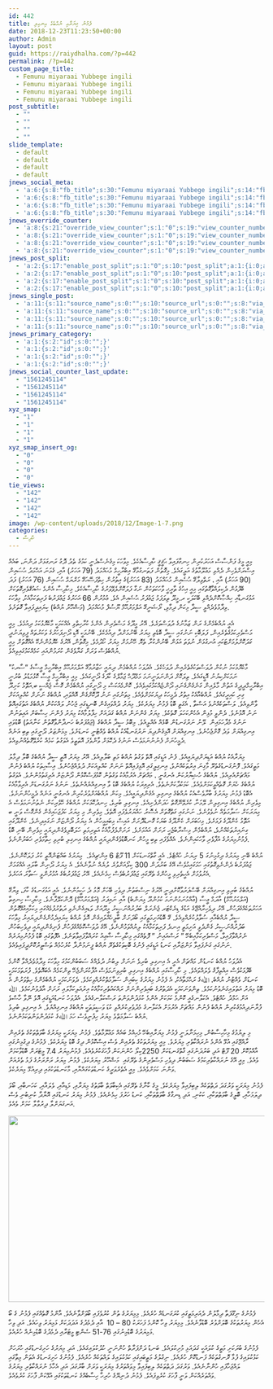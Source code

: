 ```yaml
---
id: 442
title: ފެމުނު މިޔަރާއި ޔުއްބެގެ އިނގިލި
date: 2018-12-23T11:23:50+00:00
author: Admin
layout: post
guid: https://raiydhalha.com/?p=442
permalink: /?p=442
custom_page_title:
  - Femunu miyaraai Yubbege ingili
  - Femunu miyaraai Yubbege ingili
  - Femunu miyaraai Yubbege ingili
  - Femunu miyaraai Yubbege ingili
post_subtitle:
  - ""
  - ""
  - ""
  - ""
slide_template:
  - default
  - default
  - default
  - default
jnews_social_meta:
  - 'a:6:{s:8:"fb_title";s:30:"Femunu miyaraai Yubbege ingili";s:14:"fb_description";s:0:"";s:8:"fb_image";s:0:"";s:13:"twitter_title";s:30:"Femunu miyaraai Yubbege ingili";s:19:"twitter_description";s:0:"";s:13:"twitter_image";s:0:"";}'
  - 'a:6:{s:8:"fb_title";s:30:"Femunu miyaraai Yubbege ingili";s:14:"fb_description";s:0:"";s:8:"fb_image";s:0:"";s:13:"twitter_title";s:30:"Femunu miyaraai Yubbege ingili";s:19:"twitter_description";s:0:"";s:13:"twitter_image";s:0:"";}'
  - 'a:6:{s:8:"fb_title";s:30:"Femunu miyaraai Yubbege ingili";s:14:"fb_description";s:0:"";s:8:"fb_image";s:0:"";s:13:"twitter_title";s:30:"Femunu miyaraai Yubbege ingili";s:19:"twitter_description";s:0:"";s:13:"twitter_image";s:0:"";}'
  - 'a:6:{s:8:"fb_title";s:30:"Femunu miyaraai Yubbege ingili";s:14:"fb_description";s:0:"";s:8:"fb_image";s:0:"";s:13:"twitter_title";s:30:"Femunu miyaraai Yubbege ingili";s:19:"twitter_description";s:0:"";s:13:"twitter_image";s:0:"";}'
jnews_override_counter:
  - 'a:8:{s:21:"override_view_counter";s:1:"0";s:19:"view_counter_number";s:1:"0";s:22:"override_share_counter";s:1:"0";s:20:"share_counter_number";s:1:"0";s:21:"override_like_counter";s:1:"0";s:19:"like_counter_number";s:1:"0";s:24:"override_dislike_counter";s:1:"0";s:22:"dislike_counter_number";s:1:"0";}'
  - 'a:8:{s:21:"override_view_counter";s:1:"0";s:19:"view_counter_number";s:1:"0";s:22:"override_share_counter";s:1:"0";s:20:"share_counter_number";s:1:"0";s:21:"override_like_counter";s:1:"0";s:19:"like_counter_number";s:1:"0";s:24:"override_dislike_counter";s:1:"0";s:22:"dislike_counter_number";s:1:"0";}'
  - 'a:8:{s:21:"override_view_counter";s:1:"0";s:19:"view_counter_number";s:1:"0";s:22:"override_share_counter";s:1:"0";s:20:"share_counter_number";s:1:"0";s:21:"override_like_counter";s:1:"0";s:19:"like_counter_number";s:1:"0";s:24:"override_dislike_counter";s:1:"0";s:22:"dislike_counter_number";s:1:"0";}'
  - 'a:8:{s:21:"override_view_counter";s:1:"0";s:19:"view_counter_number";s:1:"0";s:22:"override_share_counter";s:1:"0";s:20:"share_counter_number";s:1:"0";s:21:"override_like_counter";s:1:"0";s:19:"like_counter_number";s:1:"0";s:24:"override_dislike_counter";s:1:"0";s:22:"dislike_counter_number";s:1:"0";}'
jnews_post_split:
  - 'a:2:{s:17:"enable_post_split";s:1:"0";s:10:"post_split";a:1:{i:0;a:4:{s:8:"template";s:1:"1";s:3:"tag";s:2:"h2";s:9:"numbering";s:3:"asc";s:4:"mode";s:6:"normal";}}}'
  - 'a:2:{s:17:"enable_post_split";s:1:"0";s:10:"post_split";a:1:{i:0;a:4:{s:8:"template";s:1:"1";s:3:"tag";s:2:"h2";s:9:"numbering";s:3:"asc";s:4:"mode";s:6:"normal";}}}'
  - 'a:2:{s:17:"enable_post_split";s:1:"0";s:10:"post_split";a:1:{i:0;a:4:{s:8:"template";s:1:"1";s:3:"tag";s:2:"h2";s:9:"numbering";s:3:"asc";s:4:"mode";s:6:"normal";}}}'
  - 'a:2:{s:17:"enable_post_split";s:1:"0";s:10:"post_split";a:1:{i:0;a:4:{s:8:"template";s:1:"1";s:3:"tag";s:2:"h2";s:9:"numbering";s:3:"asc";s:4:"mode";s:6:"normal";}}}'
jnews_single_post:
  - 'a:11:{s:11:"source_name";s:0:"";s:10:"source_url";s:0:"";s:8:"via_name";s:0:"";s:7:"via_url";s:0:"";s:17:"override_template";s:1:"0";s:8:"override";a:1:{i:0;a:27:{s:8:"template";s:1:"1";s:18:"single_blog_custom";s:0:"";s:8:"parallax";s:1:"1";s:10:"fullscreen";s:1:"0";s:6:"layout";s:13:"right-sidebar";s:7:"sidebar";s:15:"default-sidebar";s:14:"second_sidebar";s:15:"default-sidebar";s:14:"sticky_sidebar";s:1:"1";s:14:"share_position";s:3:"top";s:17:"share_float_style";s:16:"share-monocrhome";s:18:"show_share_counter";s:1:"1";s:17:"show_view_counter";s:1:"1";s:13:"show_featured";s:1:"1";s:14:"show_post_meta";s:1:"1";s:16:"show_post_author";s:1:"1";s:22:"show_post_author_image";s:1:"1";s:14:"show_post_date";s:1:"1";s:16:"post_date_format";s:7:"default";s:23:"post_date_format_custom";s:5:"Y/m/d";s:18:"show_post_category";s:1:"1";s:13:"show_post_tag";s:1:"1";s:19:"show_prev_next_post";s:1:"1";s:15:"show_popup_post";s:1:"1";s:17:"number_popup_post";s:1:"1";s:15:"show_author_box";s:1:"0";s:17:"show_post_related";s:1:"1";s:24:"show_inline_post_related";s:1:"0";}}s:19:"override_image_size";s:1:"0";s:14:"image_override";a:1:{i:0;a:2:{s:26:"single_post_thumbnail_size";s:8:"crop-500";s:24:"single_post_gallery_size";s:8:"crop-500";}}s:13:"trending_post";s:1:"0";s:22:"trending_post_position";s:4:"meta";s:19:"trending_post_label";s:8:"Trending";}'
  - 'a:11:{s:11:"source_name";s:0:"";s:10:"source_url";s:0:"";s:8:"via_name";s:0:"";s:7:"via_url";s:0:"";s:17:"override_template";s:1:"0";s:8:"override";a:1:{i:0;a:27:{s:8:"template";s:1:"1";s:18:"single_blog_custom";s:0:"";s:8:"parallax";s:1:"1";s:10:"fullscreen";s:1:"0";s:6:"layout";s:13:"right-sidebar";s:7:"sidebar";s:15:"default-sidebar";s:14:"second_sidebar";s:15:"default-sidebar";s:14:"sticky_sidebar";s:1:"1";s:14:"share_position";s:3:"top";s:17:"share_float_style";s:16:"share-monocrhome";s:18:"show_share_counter";s:1:"1";s:17:"show_view_counter";s:1:"1";s:13:"show_featured";s:1:"1";s:14:"show_post_meta";s:1:"1";s:16:"show_post_author";s:1:"1";s:22:"show_post_author_image";s:1:"1";s:14:"show_post_date";s:1:"1";s:16:"post_date_format";s:7:"default";s:23:"post_date_format_custom";s:5:"Y/m/d";s:18:"show_post_category";s:1:"1";s:13:"show_post_tag";s:1:"1";s:19:"show_prev_next_post";s:1:"1";s:15:"show_popup_post";s:1:"1";s:17:"number_popup_post";s:1:"1";s:15:"show_author_box";s:1:"0";s:17:"show_post_related";s:1:"1";s:24:"show_inline_post_related";s:1:"0";}}s:19:"override_image_size";s:1:"0";s:14:"image_override";a:1:{i:0;a:2:{s:26:"single_post_thumbnail_size";s:8:"crop-500";s:24:"single_post_gallery_size";s:8:"crop-500";}}s:13:"trending_post";s:1:"0";s:22:"trending_post_position";s:4:"meta";s:19:"trending_post_label";s:8:"Trending";}'
  - 'a:11:{s:11:"source_name";s:0:"";s:10:"source_url";s:0:"";s:8:"via_name";s:0:"";s:7:"via_url";s:0:"";s:17:"override_template";s:1:"0";s:8:"override";a:1:{i:0;a:27:{s:8:"template";s:1:"1";s:18:"single_blog_custom";s:0:"";s:8:"parallax";s:1:"1";s:10:"fullscreen";s:1:"0";s:6:"layout";s:13:"right-sidebar";s:7:"sidebar";s:15:"default-sidebar";s:14:"second_sidebar";s:15:"default-sidebar";s:14:"sticky_sidebar";s:1:"1";s:14:"share_position";s:3:"top";s:17:"share_float_style";s:16:"share-monocrhome";s:18:"show_share_counter";s:1:"1";s:17:"show_view_counter";s:1:"1";s:13:"show_featured";s:1:"1";s:14:"show_post_meta";s:1:"1";s:16:"show_post_author";s:1:"1";s:22:"show_post_author_image";s:1:"1";s:14:"show_post_date";s:1:"1";s:16:"post_date_format";s:7:"default";s:23:"post_date_format_custom";s:5:"Y/m/d";s:18:"show_post_category";s:1:"1";s:13:"show_post_tag";s:1:"1";s:19:"show_prev_next_post";s:1:"1";s:15:"show_popup_post";s:1:"1";s:17:"number_popup_post";s:1:"1";s:15:"show_author_box";s:1:"0";s:17:"show_post_related";s:1:"1";s:24:"show_inline_post_related";s:1:"0";}}s:19:"override_image_size";s:1:"0";s:14:"image_override";a:1:{i:0;a:2:{s:26:"single_post_thumbnail_size";s:8:"crop-500";s:24:"single_post_gallery_size";s:8:"crop-500";}}s:13:"trending_post";s:1:"0";s:22:"trending_post_position";s:4:"meta";s:19:"trending_post_label";s:8:"Trending";}'
  - 'a:11:{s:11:"source_name";s:0:"";s:10:"source_url";s:0:"";s:8:"via_name";s:0:"";s:7:"via_url";s:0:"";s:17:"override_template";s:1:"0";s:8:"override";a:1:{i:0;a:27:{s:8:"template";s:1:"1";s:18:"single_blog_custom";s:0:"";s:8:"parallax";s:1:"1";s:10:"fullscreen";s:1:"0";s:6:"layout";s:13:"right-sidebar";s:7:"sidebar";s:15:"default-sidebar";s:14:"second_sidebar";s:15:"default-sidebar";s:14:"sticky_sidebar";s:1:"1";s:14:"share_position";s:3:"top";s:17:"share_float_style";s:16:"share-monocrhome";s:18:"show_share_counter";s:1:"1";s:17:"show_view_counter";s:1:"1";s:13:"show_featured";s:1:"1";s:14:"show_post_meta";s:1:"1";s:16:"show_post_author";s:1:"1";s:22:"show_post_author_image";s:1:"1";s:14:"show_post_date";s:1:"1";s:16:"post_date_format";s:7:"default";s:23:"post_date_format_custom";s:5:"Y/m/d";s:18:"show_post_category";s:1:"1";s:13:"show_post_tag";s:1:"1";s:19:"show_prev_next_post";s:1:"1";s:15:"show_popup_post";s:1:"1";s:17:"number_popup_post";s:1:"1";s:15:"show_author_box";s:1:"0";s:17:"show_post_related";s:1:"1";s:24:"show_inline_post_related";s:1:"0";}}s:19:"override_image_size";s:1:"0";s:14:"image_override";a:1:{i:0;a:2:{s:26:"single_post_thumbnail_size";s:8:"crop-500";s:24:"single_post_gallery_size";s:8:"crop-500";}}s:13:"trending_post";s:1:"0";s:22:"trending_post_position";s:4:"meta";s:19:"trending_post_label";s:8:"Trending";}'
jnews_primary_category:
  - 'a:1:{s:2:"id";s:0:"";}'
  - 'a:1:{s:2:"id";s:0:"";}'
  - 'a:1:{s:2:"id";s:0:"";}'
  - 'a:1:{s:2:"id";s:0:"";}'
jnews_social_counter_last_update:
  - "1561245114"
  - "1561245114"
  - "1561245114"
  - "1561245114"
xyz_smap:
  - "1"
  - "1"
  - "1"
  - "1"
xyz_smap_insert_og:
  - "0"
  - "0"
  - "0"
  - "0"
tie_views:
  - "142"
  - "142"
  - "142"
  - "142"
image: /wp-content/uploads/2018/12/Image-1-7.png
categories:
  - ހާދިސާ
---
```

މިއީ މީގެ ފަންސާސް އަހަރުކުރިން ހިނގާފައިވާ ޙަޤީޤީ ހާދިސާއެކެވެ. މިވާހަކަ މިގެނެސްދެނީ ކަމުގެ ތެދު ދޮގު ރަނގަޅަށް ދަންނަ، ބައެއް އިސްރަށްވެހިން ދެއްވި މަޢުލޫމާތުގެ އަލީގައެވެ. މިގޮތުން ފަތަނގުމާގޭ އިބްރާހީމް މުޙައްމަދު (79 އަހަރު) އާއި، ގެމަނަ އަޙްމަދު ޙުސައިން (90 އަހަރު) އާއި ، ރަތްވިލާގޭ ޙުސެއިން މުޙައްމަދު (83 އަހަރު)ގެ އިތުރުން ހިތްފަސޭހަގޭ މަރްޔަމް ޙުސައިން (76 އަހަރު) ފަދަ ބޭފުޅުން ދެކިލައްވާގޮތުގައި މިއީ އިހުގެ ތާރީޚީ ވާހަކަތަކުން ނަގާ ފަލަކޮށްލެވޭވަރުގެ ހާދިސާއެކެވެ. މިހާދިސާ އެންމެ ޝައުޤްވެރިގޮތަކަށް އަޅުގަނޑާއި ހިއްޞާކޮށްދެއްވި ބޭކަލަކީ ރ.މީދޫ ތިލަފަޅު ޖަޢުފަރު ޙުސެއިން އެވެ. ޢުމުރުން 66 އަހަރުގެ ޖަޢުފަރުބެ ފަރިތަކަމާއެކު، މިވާހަކަ ވިދާޅުވެދެއްވީ ސީދާ މިކަން ދިމާވި، ރޯޝަނީގޭ އަލްމަރުޙޫމް ޔޫސުފް މުޙައްމަދު (މަޝްހޫރު ޔުއްބެ) ކިޔައިދީފައިވާ ގޮތަށެވެ.

އެއީ ޔުއްބެމެންގެ ރަން ޒަމާނުގެ ދުވަސްވަރެވެ. އޭރު މީދޫގެ މަސްވެރިން އެންމެ ކުރާހިތްވި އެއްކަމަކީ މާކެޔޮޅުކަމު ދިއުމެވެ. މިއީ މަސްވެރިކަމުގެތެރެއިން، ފަލަބޮކި ނަނުގައި ސީދާ ބޮޑެތި މިޔަރު ބޭނުމަށްދާ ދިއުމެކެވެ. ބޭނުމަކީ އޮޑި ދޯނިފަހަރުގެ ވަކަރުތައް ފީވިޔަނުދީ ގަދަކޮށްލުމަށްޓަކައި އުނގުޅަން ނުވަތަ އަޅަން ބޭނުންކުރާ ތެޔޮ ހޭނުމަށް މިޔަރު ހޯދުމެވެ. މިގޮތުން، އޭރުގެ ކެޔޮޅުންނެކޭ އެއްގޮތަށް މިއީ ޔުއްބެވެސް ވަރަށް ގަޔާވެގެން ކުރަމުންއައި ކަމެއްކަމުގައިވިއެވެ.

މާކެޔޮޅުކަމު ނުކުން ދުވަސްތަކުގެތެރެއިން ދުވަހެކެވެ. އެދުވަހު ޔުއްބެމެން ދިޔައީ ހަޒާރުމާގޭ އަލްމަރުޙޫމް އިބްރާހީމް ޢީސާގެ &#8220;ސާރކު&#8221; ނަމަކަށްކިޔުނު އޮޑީގައެވެ. ތިލަކޮށް ދަންނަވަނީނަމަ މަމްދޫޙް ޖަމާލްގެ ކާފަގެ ދޯނީގައެވެ. މިއީ އިބްރާހީމް ޢީސާ ކޮޅުމަޑުލު ބުރުނީ އިބްރާހީމްދީދީގެ އަތުން މާލެއިން ގަނެގެންގެނައި ދޯންޏެއްކަމުގައިވެއެވެ. ކޮންމެއަކަސް މި ދޯނީގައި ޔުއްބެމެން ގޮސް ޖެއްސީ ބ.އަތޮޅު ކަށިދޫ ގިރި ކައިރީގައެވެ. ޔުއްބެއާއެކު އިތުރު ދެމީހަކު ދިޔަކަމަށްވެއެވެ. މިތަނުގައި ނަނު ދޫކޮށްގެން އޮއްވައި، ޔުއްބެގެ ނަނަށް ކުއްލިއަކަށް ވާންވިއެވެ. ލަސްތަކެއްނުވެ އަސްތާ ، އެގަތީ ބޮޑު ފެމުނު މިޔަރެކެވެ. މިޔަރު ދުއްވައިގެން ބޮނޑީގައި ޖެހުނު ލައްކަކުން ޔުއްބެގެ އަތުގައިއޮތް ނަނު އޮޅުނެވެ. ދެންވީ މުޅިން އެހެންކަހަލަ ގޮތެކެވެ. މިޔަރު ގެންނަން ޔުއްބެ ގަދައަށް ހިފާލުމާއެކު މިޔަރު ފެންނަ ހިސާބަށް އައިތަނުން ނަނުގެ މެދާހަމައިން  ލޭނު ނަރުގަނޑުން ބޮޅެއް އެއްލީއެވެ. މިބޮޅު ސީދާ ޔުއްބެގެ (ޖަޢުފަރުބެ ހަނދާންވާގޮތުން ކަނާއަތު) ބޮޑުވައި އިނގިއްޔަށް ވަދެ ގޮށްޖެހުނެވެ. އިނގިއްޔަށް އޮޅިގެންދިޔަ ނަރުގަނޑާއެކު ޔުއްބެ ވެއްޓުނީ ކަނޑަށެވެ. މިމަންޒަރު ދޯނީގައި ތިބި އަނެއް ދެމީހުނަށް ފެނުނުނަމަވެސް ނަނުގެ ދެކޮޅަށް ވާންވެފަ އޮތަތީވެ އެވަގުތު ކަމެއް ކުރެވޭގޮތެއްނުވިއެވެ.

މިޔަރާއެކު ޔުއްބެ އަޑިޔަށްދިޔައީއެވެ. ފެނު އަޑީގައި އޮތް ވަގުތު ޔުއްބެ މަތި ބަލާލިއެވެ. އޭރު މިޔަރު އޮތީ ސީދާ ޔުއްބެގެ ބޮލާ ދިމާލު މަތީގައެވެ. ފޮނުގަނޑުގެތެރޭ މާގިނަ އިރުތަކެއްނުވެ، އިނގިލީގައި އޮޅިފައިއޮތް ނަނަށް ކުއްލިއަކަށް ދުލެއްޖެހުނެވެ. އިސާހިތަކު ޔުއްބެ ފެނުން މައްޗަށްއެރިއެވެ. ޔުއްބެގެ ހުޝިޔާރުކަން އެނގުނީ ، މައްޗަށް އެރުމާއެކު ވަގުތުން ކޮޅުފަސްކޮޅުން ދޯންޏަށް އެރިގަތުމުންނެވެ. އެވަގުތު ޔުއްބެގެ ހެޔަށް ގޮތެއްވީކަމަށްވެއެވެ. ކަމަކުދާކަށްނެތެވެ. އެރިއިރަކު ޔުއްބެގެ ބޮޑު ވާ އިނގިއްޔެއްނެތެވެ. ނަނުގެ ނަރުގަނޑަށް އެރިވާމާއެކު އެބޮޑު ފެމުނު މިޔަރުގެ ބާރާވެސްއެކު ޔުއްބެގެ އިނގިލި އެގެންދިޔައީއެވެ. މިކަން ޔުއްބެއަށްވުރެކުރިން އެނގުނީ އަނެއް ދެމީހުންނަށެވެ. މިވެރިން ޔުއްބެގެ އިނގިލިން ލޭމަނާ ކުރެވޭނޭގޮތް ހަދަންފެށިއެވެ. އިނގިލި ބުރިވެ، ހިނދުކޮޅަކަށް ޔުއްބެގެ ހޭވެރިކަން ނެތުނުނަމަވެސް އެ މިޔަރަކަށް ސަލާމަތެއް ނުވެވުނެވެ. ނަނުގައި ގަތްގޮތަށް އެސޮރު ހައްޔަރުވެފައި އޮތެވެ. މިވެރިން މި މިޔަރު ކަފުޖަހައިގެން ގެންގޮސް ވަނީ ބ އަތޮޅު ކެންދޫގެ ފަޅަށެވެ. މިޚަބަރަށް ކެންދޫގެ ބަޔަކު ގޮނޑުދޮށަށް އައިސް މިބައިމީހުން އެ މިޔަރު ދޯންޏަށް ނަގައިދިނެވެ. ކެންދޫގައި ގިނައިރުތަކެއްނުވެ، ޔުއްބެމެން މިސްރާބުޖެހީ ރަށަށް އައުމަށެވެ. ރަށަށްލެފުމާއެކު އަތިރިމަތި ހަލަބޮލިވެގެންދިޔައީ މިވެރިން ބޭނި ބޮޑު ފެމުނުމިޔަރުގެ އުފާވެރި ވާހަކައިންނެވެ. އެއްވެފައި ތިބި މީހުން ކަނބޮޑުވެގެންދިޔައީ ޔުއްބެގެ އިނގިލި ބުރިވި ހިތާމަވެރި ޚަބަރުންނެވެ.

ޔުއްބެ ބޭނި މިޔަރުގެ ދިގުމިނުގަ 5 ރިޔަނު ހުއްޓެވެ. އެއީ ގާތްގަނޑަކަށް 11 ފޫޓް 6 އިންޗިއެވެ.  މިޔަރުގެ ބައްޓަންއޮތީ ކުރު ފަލަކޮންނެވެ. ޖަޢުފަރުބެ ދެންނެވިގޮތުގައި ހަމަގައިމުވެސް އޭގެ ބަރުދަން 300 ކިލޯއަށްވުރެ ލުޔެއް ނުވާނެއެވެ. އެ މިޔަރު ދޯނިން ބާލައި އެއްގަމަށް އެރުވުމަށް އެހީތެރިވި މީހުންގެ ތެރޭގައި ޖަޢުފަރުބެވެސް ހިމެނެއެވެ. އޭރު ޖަޢުފަރުބެގެ އުމުރުންވީ ސަތާރަ އަހަރެވެ.

ޔުއްބެގެ ބުރިވި އިނގިއްޔަށް ބޭސްފަރުވާކޮށްދިނީ އޭރުގެ ނިސްބަތުން ދިވެހި ބޭހަށް މޮޅު ދެ ހަކީމުންނެވެ. އެއީ އަޅުގަނޑުގެ ކާފަ، ވިޔާގޭ (އަލްމަރުޙޫމް) އާދަމް ޢީސާ (ޢާއްމުނަމުންނަމަ ކުމުންދޫ ޅިޔަންބެ) އާއި ނައިފަރު (އަލްމަރުޙޫމް) ދޮންކަލޭފާނެވެ. މިހާދިސާ ހިނގިތާ އަހަރުތަކެއްގެފަހުން، އޭރު ދިވެހިރާއްޖޭގެ އަޑުގެ ޑިރެކްޓަރ ޖެނެރަލް ބަދުރުއްނަޞީރު މީދޫއަށް ވަޑއިގެންނެވި ދަތުރުފުޅެއްގައި މިކަމާއިގުޅޭގޮތުން ސީދާ ޔުއްބެއާއި ސުވާލުކުރެއްވިއެވެ. ގޭ ބޮޑުއަށިމަތީގައި ބޯދަށަށް ބާލީހެއްލައިގެން އޮވެ ޔުއްބެ ކިޔައިދެމުންގެންދިޔައިރު މިވާހަކަ ބަދުރުއްނަޞީރު ގެންދެވީ އަށިމަތީ އިނދެ ފަރިތަކަމާއެކު ލިޔުއްވަމުންނެވެ. އޭގެ ދުވަސްކޮޅެއްގެފަހުން ފެނިގެންދިޔައީ ދިވެހިބަހުން ނެރުއްވާފައިވާ، މަސްވެރިކަމާއިބެހޭ &#8221; ރަސްއައިނު &#8221; ފޮތެއްގައި މިހާދިސާ ޝާޢިއު ކުރައްވާފައިވާތަނެވެ. އެފޮތުގައި ބޮޑު ފެމުނުމިޔަރެއް ނަނުގައި ގަނެފައިވާ މަންޒަރާއި ކަނޑު އަޑީގައި ފެނުގެ ބޮކިތަކުގެތެރޭ ޔުއްބެ ފީނަމުންދާ ކުރެހުމެއް ތަސްވީރުކޮށްދީފައިވެއެވެ.

އެދުވަހު ޔުއްބެ ކަނޑުން މައްޗަށް އެރީ އެ އިނގިލި ބުރިވެ ނަނަށް ލިބުނު ދުލެއްގެ ސަބަބުންކަމުގަ މިވާހަކަ ވިދާޅުވެދެއްވާ ކޮންމެ ބޭފުޅަކުވެސް އިއްތިފާޤު ވެލައްވައެވެ. މި ހާދިސާގައި ޔުއްބެގެ އިނގިލި ބުރިވިނަމަވެސް އުފާކުރަންޖެހޭ ތިންކަމެއް އެބައޮތެވެ. ފުރަތަމަކަމަކީ ކަނޑަށް ވެއްޓުނު ޔުއްބެ، ﷲގެ ރަޙްމަތާއެކު، އެ ފެމުނު މިޔަރުގެ ކިބައިން ސަލާމަތްކުރެއްވިކަމެވެ. ދެވަނަކަމަކީ ޔުއްބެމެންގެ ހިތްވަރުން އެ ބޮޑު މިޔަރު އަތުލައިގަނެވުނުކަމެވެ. ތިންވަނަކަމަކީ އެދަތުރުގެ ބައިވެރިންނަށް ރައްކައުތެރިކަމާއެކު އިރުއަލިކަމާލައި ރަށަށް އާދެވުނުކަމެވެ. ﷲ އަށް ޙަމްދު ހުއްޓެވެ. އެކަލާނގެއީ ކޮންމެ ކަމަކަށް އެންމެ ކުޅަދުންވަންތަ ރަސްކަލާނގެއެވެ. އެދުވަހު ކަނޑުއަޑީގައި އޮވެ ނޭވާ ހާސްވެ ފުރާނަދިއުމުގެކުރިން ޔުއްބެ ފެނުން މައްޗަށް އެރުމަށް އެކަލާނގެ މެދުވެރިކުރެއްވި ކުޑަ ވަސީލަތަކީ ޔުއްބެގެ އިނގިއްޔެވެ. އެ އިނގިލި ބުރިވެ ޔުއްބެ ސަލާމަތްވެ މިޔަރު ހިފުނީވެސް ހަމަ ﷲގެ ކުޅަދުންވަންތަކަމުންނެވެ.

މި ލިޔުމުގެ މިހާހިސާބުން، މިހިމަނާލަނީ ފެމުނު މިޔަރާއިބެހޭ މުޙިއްމު ބައެއް މަޢުލޫމާތެވެ. ފެމުނު މިޔަރަކީ މިޔަރުގެ ބާވަތްތަކުގެ ތެރެއިން ރާއްޖޭގައި އުޅޭ އެންމެ ނުރައްކާތެރި މިޔަރެވެ. މިއީ މިޔަރުތަކުގެ ތެރެއިން ވެސް އިސްކޮޅުން ދިގު ބޮޑު މިޔަރެކެވެ. ފެމުނުގެ ދިގުމިނުގައި އާއްމުކޮށް 20 ފޫޓް އަދި ބަރުދަނުގައި ގާތްގަނޑަކަށް 2250ކިލޯ ހުންނަކަން ފާހަގަކުރެވެއެވެ. ފެމުނުމިޔަރު 7.4 މީޓަރަށް ބޮޑުވާކަމަށް ވެއެވެ. މިއީ އޭގެ ނުރައްކާތެރިކަމުގެ ސަބަބުން ދިވެހި މަސްވެރިންގެ ތެރޭގައި  މަޝްހޫރު މިޔަރެކެވެ. ފެމުނު މިޔަރު ރަށްރަށުގެ ފަޅު ތެރެއަށް ވަންނަ ކަމަށްވެއެވެ. މިއީ އެތެރެވަރީގެ ކަނޑުތަކުގައްޔާއި، މާކަނޑުތަކުގައި ދިރިއުޅޭ މިޔަރެކެވެ.

ފެމުނު މިޔަރަކީ ވަރުގަދަ ދަތްތަކެއް ލިބިފައިވާ މިޔަރެކެވެ. މީގެ ކާނާގެ ތެރޭގައި އެކިބާވަތް ބާވަތުގެ މިޔަރާއި، މަޑިއާއި، ވެލައާއި، ކަހަނބާއި، ބޯވަ ދިލަމަހާއި، ބޮލީގެ ބާވަތްތަކާއި، ކަކުނި، އަދި ޑިނގާގެ ބާވަތްތަކާއި، ކަނޑު ހަރުފަ ހިމެނެއެވެ. ފެމުނު މިޔަރު ކަނޑުގައި އޮޔާދާ ކުނިބުނި ވެސް އަނގަޔަށްލާ ދިރުވާލާ ކަމަށް ވެއެވެ.

<img src="http://localhost/raiydhalha/wp-content/uploads/2018/12/111.jpg" class="alignnone size-full wp-image-443" height="366" alt="" width="650" srcset="http://localhost/raiydhalha/wp-content/uploads/2018/12/111.jpg 650w, http://localhost/raiydhalha/wp-content/uploads/2018/12/111-300x169.jpg 300w, http://localhost/raiydhalha/wp-content/uploads/2018/12/111-390x220.jpg 390w" sizes="(max-width: 650px) 100vw, 650px" /> 

ފެމުނުގެ ނިގޫފަތާ ދިމާލުން ދެއަރިމަތީގައި ކުރަގަނޑެއް ހުރެއެވެ. މިމިޔަރުގެ ތުން ކުރުވެފައި ބޯވަށްވާނެއެވެ. އާންމު ގޮތެއްގައި ފެމުނު ގެ ބޯ އެހެން މިޔަރުތަކުގެ ބޮލަށްވުރެ ބޮޑުވާނެއެވެ. މިމިޔަރު ވިހާ ކޮންމެ ފަހަރަކު 80 – 10  އާއި ދެމެދުގެ އަދަދަކަށް ޅަމިޔަރު ވިހައެވެ. އަދި ވިހާ ޅަމިޔަރުގެ ބޮޑުމިނުގައި 76-51 ސެންޓި މީޓަރާއި ދެމެދުގެ ބޮޑުމިނެއް ހުރެއެވެ.

ފެމުނުގެ ބުރަކަށި މަތީގެ ކުލައަކީ ގަދައަޅި މުށިކުލައެވެ. ބަނޑު ދަށްފަރާތް ހުންނަނީ ހުދުކުލައިގައެވެ. އަދި މިޔަރުގެ ހަށިގަނޑުގައި ހުރަހަށް ކަޅުކުލައިގެ ފުޅާ ރޮނގުތަކެއް ފަނޑުކޮށް ހުރެއެވެ. ނިގުލުގެ މަތީބައިގައި ކަޅުކުލައިގެ ލައްތަކެއް ހުރެއެވެ. ފެމުނުގެ ހަށިގަނޑުގެ އެތަން މިތާގައި ލައްޖަހާފައި ހުންނާނެއެވެ. ވަރުގަދަ ދަތްތަކެއް ލިބިފައިވާ މިވައްތަރުގެ މިޔަރަކީ ވަރަށް ބާރުގަދަ އަދި އެހާމެ ނުރައްކާތެރި މިޔަރުގެ ވައްތަރެއްކަން ވަނީ ފާހަގަ ކުރެވިފައެވެ. ފެމުނު ދުނިޔޭގެ ހުރިހާ ހިސާބެއްގެ ކަނޑުތަކުގައި އުޅޭކަން ފާހަގަ ކުރެވެއެވެ.